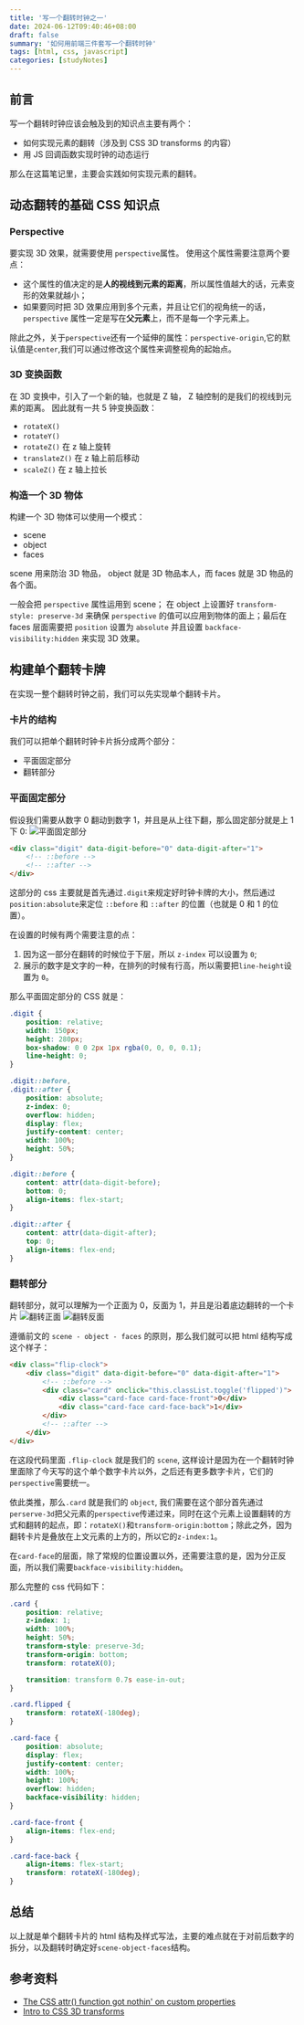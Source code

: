 ```yaml
---
title: '写一个翻转时钟之一'
date: 2024-06-12T09:40:46+08:00
draft: false
summary: '如何用前端三件套写一个翻转时钟'
tags: [html, css, javascript]
categories: [studyNotes]
---
```


## 前言

写一个翻转时钟应该会触及到的知识点主要有两个：

- 如何实现元素的翻转（涉及到 CSS 3D transforms 的内容）
- 用 JS 回调函数实现时钟的动态运行

那么在这篇笔记里，主要会实践如何实现元素的翻转。

## 动态翻转的基础 CSS 知识点

### Perspective

要实现 3D 效果，就需要使用 `perspective`属性。 使用这个属性需要注意两个要点：

- 这个属性的值决定的是**人的视线到元素的距离**，所以属性值越大的话，元素变形的效果就越小；
- 如果要同时把 3D 效果应用到多个元素，并且让它们的视角统一的话，`perspective` 属性一定是写在**父元素**上，而不是每一个字元素上。

除此之外，关于`perspective`还有一个延伸的属性：`perspective-origin`,它的默认值是`center`,我们可以通过修改这个属性来调整视角的起始点。

### 3D 变换函数

在 3D 变换中，引入了一个新的轴，也就是 Z 轴， Z 轴控制的是我们的视线到元素的距离。
因此就有一共 5 钟变换函数：

- `rotateX()`
- `rotateY()`
- `rotateZ()` 在 z 轴上旋转
- `translateZ()` 在 z 轴上前后移动
- `scaleZ()` 在 z 轴上拉长

### 构造一个 3D 物体

构建一个 3D 物体可以使用一个模式：

- scene
- object
- faces

scene 用来防治 3D 物品， object 就是 3D 物品本人，而 faces 就是 3D 物品的各个面。

一般会把 `perspective` 属性运用到 scene； 在 object 上设置好 `transform-style: preserve-3d` 来确保 `perspective` 的值可以应用到物体的面上；最后在 faces 层面需要把 `position` 设置为 `absolute` 并且设置 `backface-visibility:hidden` 来实现 3D 效果。

## 构建单个翻转卡牌

在实现一整个翻转时钟之前，我们可以先实现单个翻转卡片。

### 卡片的结构

我们可以把单个翻转时钟卡片拆分成两个部分：

- 平面固定部分
- 翻转部分

### 平面固定部分

假设我们需要从数字 0 翻动到数字 1，并且是从上往下翻，那么固定部分就是上 1 下 0:
![平面固定部分](https://raw.githubusercontent.com/PapayaHUANG/images/main/img/%E6%88%AA%E5%B1%8F2024-06-12%2012.44.41.png)

```html
<div class="digit" data-digit-before="0" data-digit-after="1">
	<!-- ::before -->
	<!-- ::after -->
</div>
```

这部分的 css 主要就是首先通过`.digit`来规定好时钟卡牌的大小，然后通过`position:absolute`来定位 `::before` 和 `::after` 的位置（也就是 0 和 1 的位置）。

在设置的时候有两个需要注意的点：

1. 因为这一部分在翻转的时候位于下层，所以 `z-index` 可以设置为 `0`;
2. 展示的数字是文字的一种，在排列的时候有行高，所以需要把`line-height`设置为 `0`。

那么平面固定部分的 CSS 就是：

```css
.digit {
	position: relative;
	width: 150px;
	height: 280px;
	box-shadow: 0 0 2px 1px rgba(0, 0, 0, 0.1);
	line-height: 0;
}

.digit::before,
.digit::after {
	position: absolute;
	z-index: 0;
	overflow: hidden;
	display: flex;
	justify-content: center;
	width: 100%;
	height: 50%;
}

.digit::before {
	content: attr(data-digit-before);
	bottom: 0;
	align-items: flex-start;
}

.digit::after {
	content: attr(data-digit-after);
	top: 0;
	align-items: flex-end;
}
```

### 翻转部分

翻转部分，就可以理解为一个正面为 0，反面为 1，并且是沿着底边翻转的一个卡片
![翻转正面](https://raw.githubusercontent.com/PapayaHUANG/images/main/img/%E6%88%AA%E5%B1%8F2024-06-12%2013.41.36.png)
![翻转反面](https://raw.githubusercontent.com/PapayaHUANG/images/main/img/%E6%88%AA%E5%B1%8F2024-06-12%2013.42.23.png)

遵循前文的 `scene - object - faces` 的原则，那么我们就可以把 html 结构写成这个样子：

```html
<div class="flip-clock">
	<div class="digit" data-digit-before="0" data-digit-after="1">
		<!-- ::before -->
		<div class="card" onclick="this.classList.toggle('flipped')">
			<div class="card-face card-face-front">0</div>
			<div class="card-face card-face-back">1</div>
		</div>
		<!-- ::after -->
	</div>
</div>
```

在这段代码里面 `.flip-clock` 就是我们的 `scene`, 这样设计是因为在一个翻转时钟里面除了今天写的这个单个数字卡片以外，之后还有更多数字卡片，它们的`perspective`需要统一。

依此类推，那么`.card` 就是我们的 `object`, 我们需要在这个部分首先通过`perserve-3d`把父元素的`perspective`传递过来，同时在这个元素上设置翻转的方式和翻转的起点，即：`rotateX()`和`transform-origin:bottom`；除此之外，因为翻转卡片是叠放在上文元素的上方的，所以它的`z-index:1`。

在`card-face`的层面，除了常规的位置设置以外，还需要注意的是，因为分正反面，所以我们需要`backface-visibility:hidden`。

那么完整的 css 代码如下：

```css
.card {
	position: relative;
	z-index: 1;
	width: 100%;
	height: 50%;
	transform-style: preserve-3d;
	transform-origin: bottom;
	transform: rotateX(0);

	transition: transform 0.7s ease-in-out;
}

.card.flipped {
	transform: rotateX(-180deg);
}

.card-face {
	position: absolute;
	display: flex;
	justify-content: center;
	width: 100%;
	height: 100%;
	overflow: hidden;
	backface-visibility: hidden;
}

.card-face-front {
	align-items: flex-end;
}

.card-face-back {
	align-items: flex-start;
	transform: rotateX(-180deg);
}
```

## 总结

以上就是单个翻转卡片的 html 结构及样式写法，主要的难点就在于对前后数字的拆分，以及翻转时确定好`scene-object-faces`结构。

## 参考资料

- [The CSS attr() function got nothin' on custom properties](https://css-tricks.com/css-attr-function-got-nothin-custom-properties/)
- [Intro to CSS 3D transforms](https://3dtransforms.desandro.com/card-flip)
